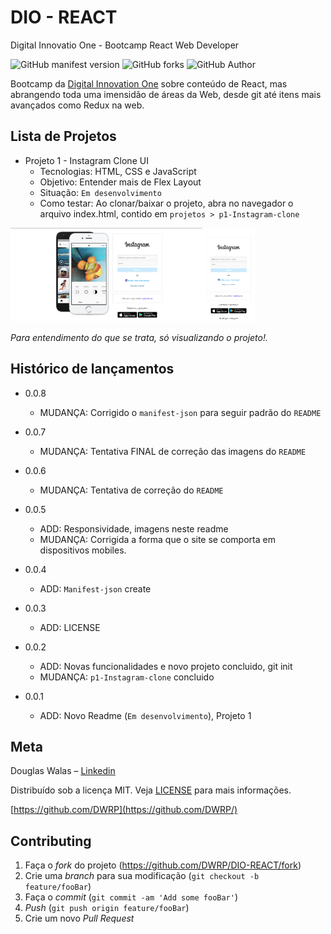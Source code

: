 # DIO - REACT

Digital Innovatio One - Bootcamp React Web Developer

![GitHub manifest version](https://img.shields.io/github/manifest-json/v/DWRP/DIO-REACT?color=%2300FF&style=flat-square)
![GitHub forks](https://img.shields.io/github/forks/DWRP/DIO-REACT?style=flat-square)
![GitHub Author](https://img.shields.io/badge/Autor-Douglas%20Walas-green?color=green&label=Autor&style=flat-square)

Bootcamp da [Digital Innovation One](https://digitalinnovation.one/) sobre conteúdo de React, mas abrangendo toda uma imensidão de áreas da Web, desde git até itens mais avançados como Redux na web.


## Lista de Projetos

* Projeto 1 - Instagram Clone UI
  * Tecnologias: HTML, CSS e JavaScript
  * Objetivo: Entender mais de Flex Layout
  * Situação: `Em desenvolvimento`
  * Como testar: Ao clonar/baixar o projeto, abra no navegador o arquivo index.html, contido em `projetos > p1-Instagram-clone`

<img src="./projetos/p1-Instagram-clone/assets/images/insta-desktop.png" height="150px" /><img src="./projetos/p1-Instagram-clone/assets/images/insta-mobile.png" height="150px" />

_Para entendimento do que se trata, só visualizando o projeto!._

## Histórico de lançamentos

* 0.0.8
  * MUDANÇA: Corrigido o `manifest-json` para seguir padrão do `README`

* 0.0.7
  * MUDANÇA: Tentativa FINAL de correção das imagens do `README`

* 0.0.6
  * MUDANÇA: Tentativa de correção do `README`

* 0.0.5
  * ADD: Responsividade, imagens neste readme
  * MUDANÇA: Corrigida a forma que o site se comporta em dispositivos mobiles.

* 0.0.4
  * ADD: `Manifest-json` create

* 0.0.3
  * ADD: LICENSE

* 0.0.2
  * ADD: Novas funcionalidades e novo projeto concluido, git init
  * MUDANÇA: `p1-Instagram-clone` concluido

* 0.0.1
  * ADD: Novo Readme (`Em desenvolvimento`), Projeto 1

## Meta

Douglas Walas – [Linkedin](https://www.linkedin.com/in/douglaswalas/)

Distribuído sob a licença MIT. Veja [LICENSE](LICENSE) para mais informações.

[https://github.com/DWRP](https://github.com/DWRP/)

## Contributing

1. Faça o _fork_ do projeto (<https://github.com/DWRP/DIO-REACT/fork>)
2. Crie uma _branch_ para sua modificação (`git checkout -b feature/fooBar`)
3. Faça o _commit_ (`git commit -am 'Add some fooBar'`)
4. _Push_ (`git push origin feature/fooBar`)
5. Crie um novo _Pull Request_
